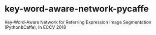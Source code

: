 # key-word-aware-network-pycaffe
Key-Word-Aware Network for Referring Expression Image Segmentation  (Python&amp;Caffe), In ECCV 2018
